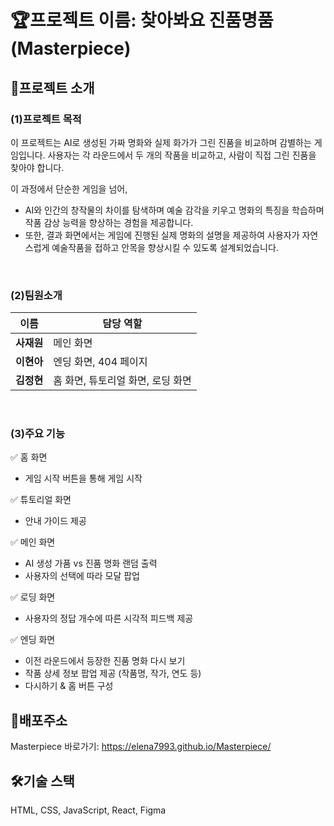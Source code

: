 # 🏆프로젝트 이름: 찾아봐요 진품명품(Masterpiece)

## 📌프로젝트 소개

### (1)프로젝트 목적

이 프로젝트는 AI로 생성된 가짜 명화와 실제 화가가 그린 진품을 비교하며 감별하는 게임입니다.
사용자는 각 라운드에서 두 개의 작품을 비교하고, 사람이 직접 그린 진품을 찾아야 합니다.

이 과정에서 단순한 게임을 넘어,

- AI와 인간의 창작물의 차이를 탐색하며 예술 감각을 키우고 명화의 특징을 학습하며 작품 감상 능력을 향상하는 경험을 제공합니다.
- 또한, 결과 화면에서는 게임에 진행된 실제 명화의 설명을 제공하여 사용자가 자연스럽게 예술작품을 접하고 안목을 향상시킬 수 있도록 설계되었습니다.

<br/>

### (2)팀원소개

| 이름       | 담당 역할                         |
| ---------- | --------------------------------- |
| **사재원** | 메인 화면                         |
| **이현아** | 엔딩 화면, 404 페이지             |
| **김정현** | 홈 화면, 튜토리얼 화면, 로딩 화면 |

<br/>

### (3)주요 기능

✅ 홈 화면

- 게임 시작 버튼을 통해 게임 시작

✅ 튜토리얼 화면

- 안내 가이드 제공

✅ 메인 화면

- AI 생성 가품 vs 진품 명화 랜덤 출력
- 사용자의 선택에 따라 모달 팝업

✅ 로딩 화면

- 사용자의 정답 개수에 따른 시각적 피드백 제공

✅ 엔딩 화면

- 이전 라운드에서 등장한 진품 명화 다시 보기
- 작품 상세 정보 팝업 제공 (작품명, 작가, 연도 등)
- 다시하기 & 홈 버튼 구성

## 🚀배포주소

Masterpiece 바로가기: <https://elena7993.github.io/Masterpiece/>

## 🛠️기술 스택

HTML, CSS, JavaScript, React, Figma

